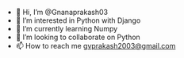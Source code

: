 - 👋 Hi, I’m @Gnanaprakash03
- 👀 I’m interested in Python with Django 
- 🌱 I’m currently learning Numpy
- 💞️ I’m looking to collaborate on Python
- 📫 How to reach me gvprakash2003@gmail.com

